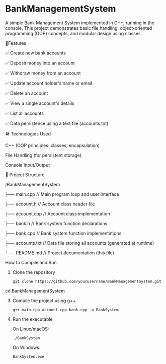 # BankManagementSystem

A simple Bank Management System implemented in C++, running in the console. This project demonstrates basic file handling, object-oriented programming (OOP) concepts, and modular design using classes.

🚀Features

✅ Create new bank accounts

✅ Deposit money into an account

✅ Withdraw money from an account

✅ Update account holder's name or email

✅ Delete an account

✅ View a single account's details

✅ List all accounts

✅ Data persistence using a text file (accounts.txt)


🛠️ Technologies Used

C++ (OOP principles: classes, encapsulation)

File Handling (for persistent storage)

Console Input/Output

📁 Project Structure

/BankManagementSystem

├── main.cpp          // Main program loop and user interface

  ├── account.h         // Account class header file
  
  ├── account.cpp       // Account class implementation
  
  ├── bank.h            // Bank system function declarations
  
  ├── bank.cpp          // Bank system function implementations
  
  ├── accounts.txt      // Data file storing all accounts (generated at runtime)
  
  └── README.md         // Project documentation (this file)
  

 How to Compile and Run
 
 1. Clone the repository
    
        git clone https://github.com/yourusername/BankManagementSystem.git

cd BankManagementSystem
 
 3. Compile the project using g++
    
        g++ main.cpp account.cpp bank.cpp -o BankSystem
    
 5. Run the executable
    
    On Linux/macOS:
    
        ./BankSystem
    
    On Windows:
    
        BankSystem.exe
